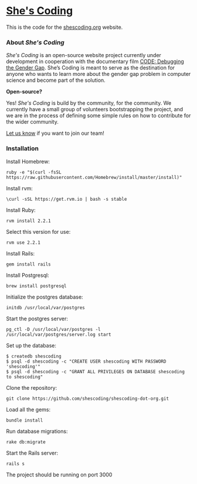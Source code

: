 # [She's Coding](http://shescoding.org)

This is the code for the [shescoding.org](http://shescoding.org) website.

### About *She's Coding*

*She's Coding* is an open-source website project currently under development in cooperation with the documentary film [CODE: Debugging the Gender Gap](http://www.codedoc.co/). She’s Coding is meant to serve as the destination for anyone who wants to learn more about the gender gap problem in computer science and become part of the solution.

**Open-source?**

Yes! *She's Coding* is build by the community, for the community. We currently have a small group of volunteers bootstrapping the project, and we are in the process of defining some simple rules on how to contribute for the wider community.

[Let us know](mailto:nathalie@joltlabs.com) if you want to join our team! 

### Installation

Install Homebrew:
```
ruby -e "$(curl -fsSL https://raw.githubusercontent.com/Homebrew/install/master/install)"
```

Install rvm:
```
\curl -sSL https://get.rvm.io | bash -s stable
```

Install Ruby:
```
rvm install 2.2.1
```

Select this version for use:
```
rvm use 2.2.1
```

Install Rails:
```
gem install rails 
```

Install Postgresql:
```
brew install postgresql
```

Initialize the postgres database:
```
initdb /usr/local/var/postgres
```

Start the postgres server:
```
pg_ctl -D /usr/local/var/postgres -l /usr/local/var/postgres/server.log start
```

Set up the database:
```
$ createdb shescoding
$ psql -d shescoding -c "CREATE USER shescoding WITH PASSWORD 'shescoding'"
$ psql -d shescoding -c "GRANT ALL PRIVILEGES ON DATABASE shescoding to shescoding"
```

Clone the repository:
```
git clone https://github.com/shescoding/shescoding-dot-org.git
```

Load all the gems: 
```
bundle install
```

Run database migrations:
```
rake db:migrate
```

Start the Rails server:
```
rails s
```
The project should be running on port 3000




